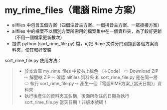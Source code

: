 # my_rime_files（電腦 Rime 方案）
- allfiles 中包含五個方案（四個注音主方案、一個拼音主方案、一眾掛接方案）
- allfiles 中的檔案不以個別方案所需用的檔案集中在一個資料夾，為了較好更新（不用一個檔案更新數次）
- 提供 python (sort_rime_file.py) 檔，可把 Rime 文件分門別類到各個方案資料夾，使其較好安裝

sort_rime_file.py 使用方法：
>- 於本倉庫 my_rime_files 中按右上綠色 〔↓Code〕 ⇨ Download ZIP ⇨ 解壓縮 ZIP ⇨ 確認 allfiles 資料夾 和 sort_rime_file.py 是在同一層 ⇨ 執行 sort_rime_file.py ⇨ 產生一個『電腦RIME方案_{當天日期}』資料夾
>- 執行後產生的資料夾其名稱，後面所附註的日期為執行 sort_rime_file.py 當天日期！非版本號碼！
